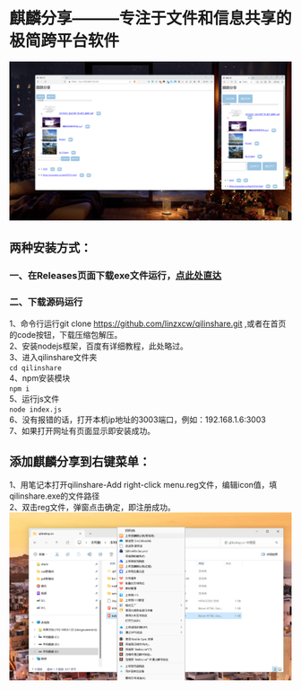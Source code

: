 # 麒麟分享———专注于文件和信息共享的极简跨平台软件
![Image text](https://github.com/linzxcw/qilinshare/blob/main/fengmian.png)
## 两种安装方式：
### 一、在Releases页面下载exe文件运行，[点此处直达](https://github.com/linzxcw/qilinshare/releases)
### 二、下载源码运行
1、命令行运行git clone https://github.com/linzxcw/qilinshare.git ,或者在首页的code按钮，下载压缩包解压。\
2、安装nodejs框架，百度有详细教程，此处略过。\
3、进入qilinshare文件夹\
      `cd qilinshare`\
4、npm安装模块\
      `npm i`\
5、运行js文件\
      `node index.js`\
6、没有报错的话，打开本机ip地址的3003端口，例如：192.168.1.6:3003\
7、如果打开网址有页面显示即安装成功。
## 添加麒麟分享到右键菜单：
1、用笔记本打开qilinshare-Add right-click menu.reg文件，编辑icon值，填qilinshare.exe的文件路径\
2、双击reg文件，弹窗点击确定，即注册成功。\
![Image text](https://github.com/linzxcw/qilinshare/blob/main/right-click.png)
